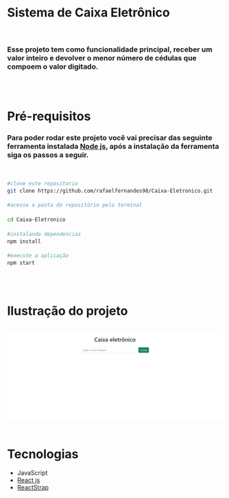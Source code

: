 <h1>Sistema de Caixa Eletrônico</h1>
<br/>


<h3>
    Esse projeto tem como funcionalidade principal, receber um valor inteiro e devolver o menor número de cédulas que compoem o valor digitado.   
</h3>
<br/>
<br/>

<h1>Pré-requisitos</h1>
<h3>
    Para poder rodar este projeto você vai precisar das seguinte ferramenta instalada <a href="https://nodejs.org/en/">Node js</a>,
    após a instalação da ferramenta siga os passos a seguir.
</h3>
<br/>

```bash
#clone este repositorio
git clone https://github.com/rafaelfernandes98/Caixa-Eletronico.git

#acesse a pasta do repositório pelo terminal

cd Caixa-Eletronico

#instalando dependencias
npm install

#execute a aplicação
npm start

```
<br/>
<br/>

<h1>
    Ilustração do projeto
</h1>
<br/>
<img src="./github/Animação.gif"/>

<br/>
<br/>

<h1>Tecnologias</h1>

<ul>
    <li>JavaScript</li>
    <li> <a href="https://pt-br.reactjs.org/">React js</a></li>
    <li> <a href="https://reactstrap.github.io/?path=/story/home-installation--page">ReactStrap</a> </li>

</ul>


